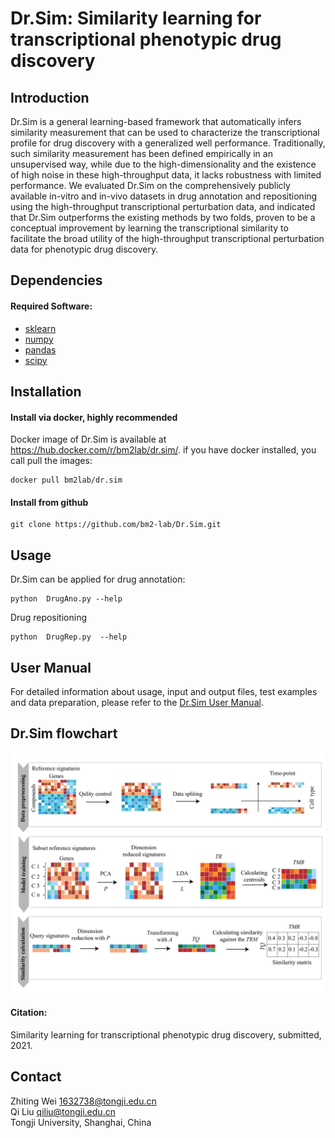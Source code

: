 # **Dr.Sim: Similarity learning for transcriptional phenotypic drug discovery**  
## Introduction
Dr.Sim is a general learning-based framework that automatically infers similarity measurement that can be used to characterize the transcriptional profile for drug discovery
with a generalized well performance. Traditionally, such similarity measurement has been defined empirically in an unsupervised way, while due to the high-dimensionality and 
the existence of high noise in these high-throughput data, it lacks robustness with limited performance. We evaluated Dr.Sim on the comprehensively publicly available in-vitro 
and in-vivo datasets in drug annotation and repositioning using the high-throughput transcriptional perturbation data, and indicated that Dr.Sim outperforms the existing methods by two folds, proven to be a conceptual improvement by learning the transcriptional similarity to facilitate the broad utility of the high-throughput transcriptional perturbation data for phenotypic drug discovery.

## Dependencies
#### Required Software:
* [sklearn](https://scikit-learn.org/stable/index.html/)
* [numpy](https://numpy.org/)
* [pandas](https://pandas.pydata.org/)
* [scipy](https://www.scipy.org/)   

## Installation
#### Install via docker, highly recommended
Docker image of Dr.Sim is available at https://hub.docker.com/r/bm2lab/dr.sim/.
if you have docker installed, you call pull the images:  

    docker pull bm2lab/dr.sim

#### Install from github   

    git clone https://github.com/bm2-lab/Dr.Sim.git  
    
## Usage
Dr.Sim can be applied for drug annotation:  

    python  DrugAno.py --help
    
Drug repositioning  

    python  DrugRep.py  --help
    
## User Manual
For detailed information about usage, input and output files, test examples and data preparation, please refer to the [Dr.Sim User Manual](/doc/Dr.Sim_User_Manual.md).
 
## Dr.Sim flowchart
![](workflow.png)
 

#### Citation:
Similarity learning for transcriptional phenotypic drug discovery, submitted, 2021.

## Contact
Zhiting Wei 1632738@tongji.edu.cn  
Qi Liu qiliu@tongji.edu.cn  
Tongji University, Shanghai, China
    
    
    
    
    
    
    
    
    
    
    
    
    
    
    
    
    
    


